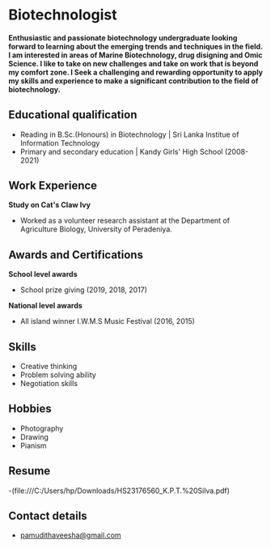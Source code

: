 # Biotechnologist 

#### Enthusiastic and passionate biotechnology undergraduate looking forward to learning about the emerging trends and techniques in the field. I am interested in areas of Marine Biotechnology, drug disigning and Omic Science. I like to take on new challenges and take on work that is beyond my comfort zone. I Seek a challenging and rewarding opportunity to apply my skills and experience to make a significant contribution to the field of biotechnology.

## Educational qualification
- Reading in B.Sc.(Honours) in Biotechnology | Sri Lanka Institue of Information Technology
- Primary and secondary education | Kandy Girls' High School (2008-2021)

##  Work Experience
**Study on Cat's Claw Ivy**
- Worked as a volunteer research assistant at the Department of Agriculture Biology, University of Peradeniya.

## Awards and Certifications
**School level awards** 
- School prize giving (2019, 2018, 2017)

**National level awards**
- All island winner I.W.M.S Music Festival (2016, 2015)

## Skills
- Creative thinking
- Problem solving ability
- Negotiation skills

## Hobbies
- Photography
- Drawing
- Pianism

## Resume 
-(file:///C:/Users/hp/Downloads/HS23176560_K.P.T.%20Silva.pdf)

## Contact details
- pamudithaveesha@gmail.com
